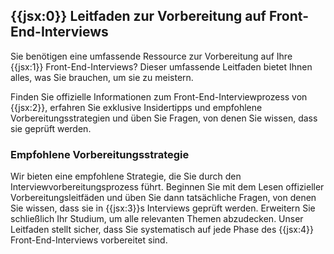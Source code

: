 ## {{jsx:0}} Leitfaden zur Vorbereitung auf Front-End-Interviews

Sie benötigen eine umfassende Ressource zur Vorbereitung auf Ihre {{jsx:1}} Front-End-Interviews? Dieser umfassende Leitfaden bietet Ihnen alles, was Sie brauchen, um sie zu meistern.

Finden Sie offizielle Informationen zum Front-End-Interviewprozess von {{jsx:2}}, erfahren Sie exklusive Insidertipps und empfohlene Vorbereitungsstrategien und üben Sie Fragen, von denen Sie wissen, dass sie geprüft werden.

### Empfohlene Vorbereitungsstrategie

Wir bieten eine empfohlene Strategie, die Sie durch den Interviewvorbereitungsprozess führt. Beginnen Sie mit dem Lesen offizieller Vorbereitungsleitfäden und üben Sie dann tatsächliche Fragen, von denen Sie wissen, dass sie in {{jsx:3}}s Interviews geprüft werden. Erweitern Sie schließlich Ihr Studium, um alle relevanten Themen abzudecken. Unser Leitfaden stellt sicher, dass Sie systematisch auf jede Phase des {{jsx:4}} Front-End-Interviews vorbereitet sind.
